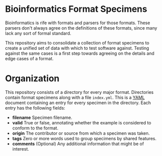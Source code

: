 
# Bioinformatics Format Specimens

Bioinformatics is rife with formats and parsers for those formats. These parsers
don't always agree on the definitions of these formats, since many lack any sort
of formal standard.

This repository aims to consolidate a collection of format specimens to create a
unified set of data with which to test software against. Testing against the
same cases is a first step towards agreeing on the details and edge cases of a
format.


# Organization

This repository consists of a directory for every major format. Directories
contain format specimens along with a file `index.yml`. This is a
[YAML](http://www.yaml.org/) document containing an entry for every specimen in
the directory. Each entry has the following fields:

  * **filename** Specimen filename.
  * **valid** True or false, annotating whether the example is considered to
    conform to the format.
  * **origin** The contributor or source from which a specimen was taken.
  * **tags** Zero or more words used to group specimens by shared features.
  * **comments** (Optional) Any additional information that might be of
    interest.

